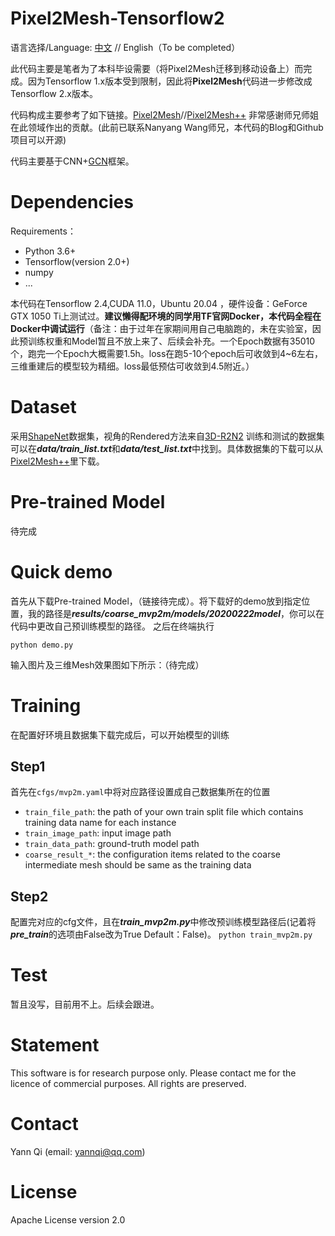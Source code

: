 # Pixel2Mesh-Tensorflow2
语言选择/Language: [中文](https://github.com/yannqi/Pixel2Mesh-Tensorflow2/blob/main/README.md)  // English（To be completed）


此代码主要是笔者为了本科毕设需要（将Pixel2Mesh迁移到移动设备上）而完成。因为Tensorflow 1.x版本受到限制，因此将**Pixel2Mesh**代码进一步修改成Tensorflow 2.x版本。

代码构成主要参考了如下链接。[Pixel2Mesh](https://github.com/nywang16/Pixel2Mesh)//[Pixel2Mesh++](https://github.com/walsvid/Pixel2MeshPlusPlus)
非常感谢师兄师姐在此领域作出的贡献。(此前已联系Nanyang Wang师兄，本代码的Blog和Github项目可以开源)

代码主要基于CNN+[GCN](https://github.com/tkipf/gcn)框架。


# Dependencies

Requirements：

- Python 3.6+
- Tensorflow(version 2.0+) 
- numpy
- ...


本代码在Tensorflow 2.4,CUDA 11.0，Ubuntu 20.04 ，硬件设备：GeForce GTX 1050 Ti上测试过。**建议懒得配环境的同学用TF官网Docker，本代码全程在Docker中调试运行**（备注：由于过年在家期间用自己电脑跑的，未在实验室，因此预训练权重和Model暂且不放上来了、后续会补充。一个Epoch数据有35010个，跑完一个Epoch大概需要1.5h。loss在跑5-10个epoch后可收敛到4~6左右，三维重建后的模型较为精细。loss最低预估可收敛到4.5附近。）

# Dataset

采用[ShapeNet](https://shapenet.org/)数据集，视角的Rendered方法来自[3D-R2N2](https://github.com/chrischoy/3D-R2N2)
训练和测试的数据集可以在***data/train_list.txt***和***data/test_list.txt***中找到。具体数据集的下载可以从[Pixel2Mesh++](https://github.com/walsvid/Pixel2MeshPlusPlus)里下载。

# Pre-trained Model
待完成

# Quick demo

首先从下载Pre-trained Model，（链接待完成）。将下载好的demo放到指定位置，我的路径是***results/coarse_mvp2m/models/20200222model***，你可以在代码中更改自己预训练模型的路径。
之后在终端执行

`python demo.py`

输入图片及三维Mesh效果图如下所示：（待完成）

# Training
在配置好环境且数据集下载完成后，可以开始模型的训练
## Step1
首先在`cfgs/mvp2m.yaml`中将对应路径设置成自己数据集所在的位置
- `train_file_path`: the path of your own train split file which contains training data name for each instance
- `train_image_path`: input image path
- `train_data_path`: ground-truth model path
- `coarse_result_*`: the configuration items related to the coarse intermediate mesh should be same as the training data

## Step2
配置完对应的cfg文件，且在***train_mvp2m.py***中修改预训练模型路径后(记着将***pre_train***的选项由False改为True  Default：False)。
`python train_mvp2m.py`

# Test
暂且没写，目前用不上。后续会跟进。

# Statement
This software is for research purpose only.
Please contact me for the licence of commercial purposes. All rights are preserved.

# Contact
Yann Qi (email: yannqi@qq.com)

# License
Apache License version 2.0
